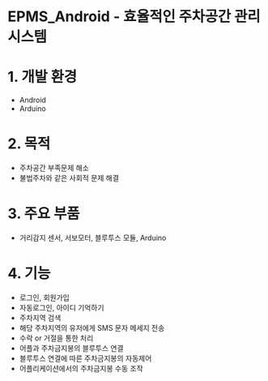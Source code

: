 # EPMS_Android - 효율적인 주차공간 관리 시스템

 
 # 1. 개발 환경
   - Android
   - Arduino
 
 # 2. 목적
   - 주차공간 부족문제 해소
   - 불법주차와 같은 사회적 문제 해결 

 # 3. 주요 부품
   - 거리감지 센서, 서보모터, 블루투스 모듈, Arduino

 # 4. 기능
   - 로그인, 회원가입
   - 자동로그인, 아이디 기억하기
   - 주차지역 검색
   - 해당 주차지역의 유저에게 SMS 문자 메세지 전송
   - 수락 or 거절을 통한 처리
   - 어플과 주차금지봉의 블루투스 연결
   - 블루투스 연결에 따른 주차금지봉의 자동제어
   - 어플리케이션에서의 주차금지봉 수동 조작
   
   

